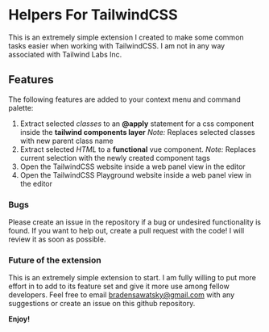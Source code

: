 # Helpers For TailwindCSS

This is an extremely simple extension I created to make some common tasks easier when working with TailwindCSS. I am not in any way associated with Tailwind Labs Inc.

## Features

The following features are added to your context menu and command palette:

1. Extract selected *classes* to an **@apply** statement for a css component inside the **tailwind components layer**
*Note:* Replaces selected classes with new parent class name
2. Extract selected *HTML* to a **functional** vue component. 
*Note:* Replaces current selection with the newly created component tags
3. Open the TailwindCSS website inside a web panel view in the editor
4. Open the TailwindCSS Playground website inside a web panel view in the editor

### Bugs

Please create an issue in the repository if a bug or undesired functionality is found. If you want to help out, create a pull request with the code! I will review it as soon as possible.

### Future of the extension

This is an extremely simple extension to start. I am fully willing to put more effort in to add to its feature set and give it more use among fellow developers.
Feel free to email bradensawatsky@gmail.com with any suggestions or create an issue on this github repository.

**Enjoy!**
